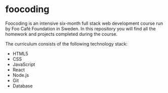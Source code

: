 # foocoding

Foocoding is an intensive six-month full stack web development course run by Foo Café Foundation in Sweden. In this repository you will find all the homework and projects completed during the course.

The curriculum consists of the following technology stack:

- HTML5
- CSS
- JavaScript
- React
- Node.js
- Git
- Database
